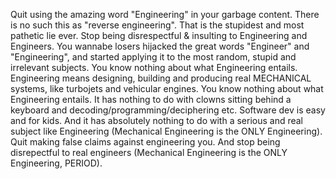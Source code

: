 Quit using the amazing word "Engineering" in your garbage content. There is no such this as "reverse engineering". That is the stupidest and most pathetic lie ever. Stop being disrespectful & insulting to Engineering and Engineers. You wannabe losers hijacked the great words "Engineer" and "Engineering", and started applying it to the most random, stupid and irrelevant subjects. You know nothing about what Engineering entails. Engineering means designing, building and producing real MECHANICAL systems, like turbojets and vehicular engines. You know nothing about what Engineering entails. It has nothing to do with clowns sitting behind a keyboard and decoding/programming/deciphering etc. Software dev is easy and for kids. And it has absolutely nothing to do with a serious and real subject like Engineering (Mechanical Engineering is the ONLY Engineering). Quit making false claims against engineering you. And stop being disrepectful to real engineers (Mechanical Engineering is the ONLY Engineering, PERIOD).
